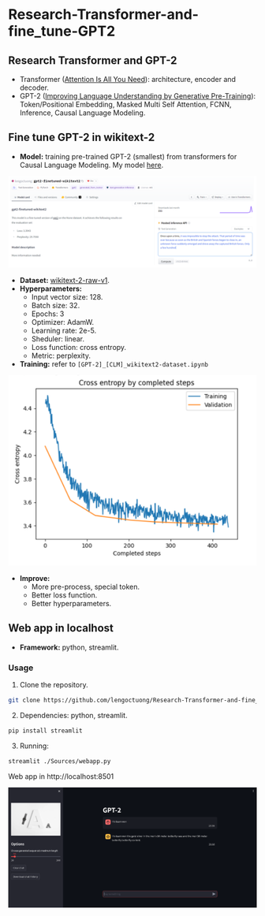 # Research-Transformer-and-fine_tune-GPT2

## Research Transformer and GPT-2

- Transformer ([Attention Is All You Need](https://arxiv.org/abs/1706.03762)): architecture, encoder and decoder.
- GPT-2 ([Improving Language Understanding by Generative Pre-Training](https://s3-us-west-2.amazonaws.com/openai-assets/research-covers/language-unsupervised/language_understanding_paper.pdf)): Token/Positional Embedding, Masked Multi Self Attention, FCNN, Inference, Causal Language Modeling.

## Fine tune GPT-2 in wikitext-2

- **Model:** training pre-trained GPT-2 (smallest) from transformers for Causal Language Modeling. My model [here](https://huggingface.co/lengoctuong/gpt2-finetuned-wikitext2).

![Model in hub](Readme_Img/model-in-hub.png)

- **Dataset:** [wikitext-2-raw-v1](https://huggingface.co/datasets/wikitext/viewer/wikitext-2-raw-v1).
- **Hyperparameters:**
    - Input vector size: 128.
    - Batch size: 32.
    - Epochs: 3
    - Optimizer: AdamW.
    - Learning rate: 2e-5.
    - Sheduler: linear.
    - Loss function: cross entropy.
    - Metric: perplexity.
- **Training:** refer to ```[GPT-2]_[CLM]_wikitext2-dataset.ipynb```

![Cross Entropy on Training and Validation](Readme_Img/ce-train_val.png)

- **Improve:**
    - More pre-process, special token.
    - Better loss function.
    - Better hyperparameters.
    
## Web app in localhost

- **Framework:** python, streamlit.

### Usage

1. Clone the repository.
```bash
git clone https://github.com/lengoctuong/Research-Transformer-and-fine_tune-GPT2.git
```

2. Dependencies: python, streamlit.
```bash
pip install streamlit
```

3. Running:
```bash
streamlit ./Sources/webapp.py
```

Web app in http://localhost:8501

![Interface](Readme_Img/web_app.png)
